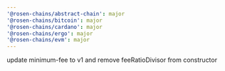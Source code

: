 ```yaml
---
'@rosen-chains/abstract-chain': major
'@rosen-chains/bitcoin': major
'@rosen-chains/cardano': major
'@rosen-chains/ergo': major
'@rosen-chains/evm': major
---
```


update minimum-fee to v1 and remove feeRatioDivisor from constructor
